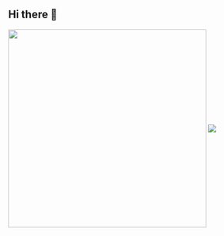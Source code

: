 ## Hi there 👋
<img align="center" width="400" src="https://github-readme-stats.vercel.app/api?username=Lorenz5622&theme=transparent&include_all_commits=true&show_icons=true&hide_border=true" />

<img align="center" src="https://skillicons.dev/icons?i={cpp}&theme=light" />

